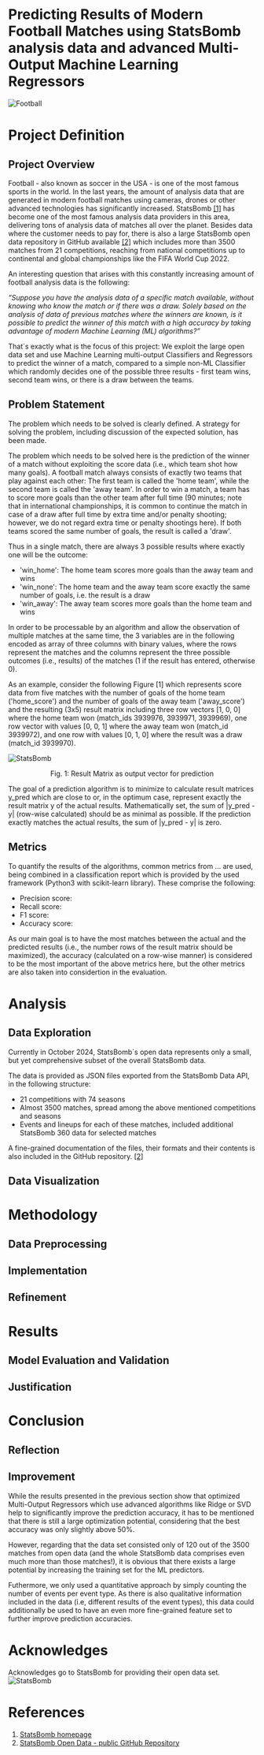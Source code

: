 # Predicting Results of Modern Football Matches using StatsBomb analysis data and advanced Multi-Output Machine Learning Regressors

![Football](https://github.com/sschuhmi/sschuhmi.github.io/blob/main/_posts/img/2014-10_Football/football.jpg?raw=true)

# Project Definition

## Project Overview

Football - also known as soccer in the USA - is one of the most famous sports in the world. In the last years, the amount of analysis data that are generated in modern football matches using cameras, drones or
other advanced technologies has significantly increased. StatsBomb [[1]](#ref1) has become one of the most famous analysis data providers in this area, delivering tons of analysis data of matches all over the planet. Besides data where the customer needs to pay for, there is also a large StatsBomb open data repository in GitHub available [[2]](#ref2) which includes more than 3500 matches from 21 competitions, reaching from national competitions up to continental and global championships like the FIFA World Cup 2022.

An interesting question that arises with this constantly increasing amount of football analysis data is the following:

*“Suppose you have the analysis data of a specific match available, without knowing who know the match or if there was a draw. Solely based on the analysis of data of previous matches where the winners are known, is it possible to predict the winner of this match with a high accuracy by taking advantage of modern Machine Learning (ML) algorithms?”*

That´s exactly what is the focus of this project: We exploit the large open data set and use Machine Learning multi-output Classifiers and Regressors to predict the winner of a match, compared to a simple non-ML Classifier which randomly decides one of the possible three results - first team wins, second team wins, or there is a draw between the teams.

## Problem Statement
The problem which needs to be solved is clearly defined. A strategy for solving the problem, including discussion of the expected solution, has been made.

The problem which needs to be solved here is the prediction of the winner of a match without exploiting the score data (i.e., which team shot how many goals).
A football match always consists of exactly two teams that play against each other: The first team is called the 'home team', while the second team is called the 'away team'. In order to win a match, a team has to score more goals than the other team after full time (90 minutes; note that in international championships, it is common to continue the match in case of a draw after full time by extra time and/or penalty shooting; however, we do not regard extra time or penalty shootings here). If both teams scored the same number of goals, the result is called a 'draw'.

Thus in a single match, there are always 3 possible results where exactly one will be the outcome:
- 'win_home': The home team scores more goals than the away team and wins
- 'win_none': The home team and the away team score exactly the same number of goals, i.e. the result is a draw
- 'win_away': The away team scores more goals than the home team and wins

In order to be processable by an algorithm and allow the observation of multiple matches at the same time, the 3 variables are in the following encoded as array of three columns with binary values, where the rows represent the matches and the columns represent the three possible outcomes (i.e., results) of the matches (1 if the result has entered, otherwise 0).

As an example, consider the following Figure [1] which represents score data from five matches with the number of goals of the home team ('home_score') and the number of goals of the away team ('away_score') and the resulting (3x5) result matrix including three row vectors [1, 0, 0] where the home team won (match_ids 3939976, 3939971, 3939969), one row vector with values [0, 0, 1] where the away team won (match_id 3939972), and one row with values [0, 1, 0] where the result was a draw (match_id 3939970).

![StatsBomb](https://github.com/sschuhmi/sschuhmi.github.io/blob/main/_posts/img/2014-10_Football/Result_Matrix.PNG?raw=true)
<p align="center" style="text-align:center">
Fig. 1: Result Matrix as output vector for prediction
</p>

The goal of a prediction algorithm is to minimize to calculate result matrices y_pred which are close to or, in the optimum case, represent exactly the result matrix y of the actual results.
Mathematically set, the sum of |y_pred - y| (row-wise calculated) should be as minimal as possible. If the prediction exactly matches the actual results, the sum of |y_pred - y| is zero.

## Metrics

To quantify the results of the algorithms, common metrics from ... are used, being combined in a classification report which is provided by the used framework (Python3 with scikit-learn library).
These comprise the following:
- Precision score:
- Recall score:
- F1 score:
- Accuracy score:


As our main goal is to have the most matches between the actual and the predicted results (i.e., the number rows of the result matrix should be maximized), the accuracy (calculated on a row-wise manner) is considered to
be the most important of the above metrics here, but the other metrics are also taken into considertion in the evaluation.

# Analysis

## Data Exploration

Currently in October 2024, StatsBomb´s open data represents only a small, but yet comprehensive subset of the overall StatsBomb data. 

The data is provided as JSON files exported from the StatsBomb Data API, in the following structure:
- 21 competitions with 74 seasons
- Almost 3500 matches, spread among the above mentioned competitions and seasons
- Events and lineups for each of these matches, included additional StatsBomb 360 data for selected matches

A fine-grained documentation of the files, their formats and their contents is also included in the GitHub repository. [[2]](#ref2)

## Data Visualization


# Methodology

## Data Preprocessing

## Implementation

## Refinement


# Results

## Model Evaluation and Validation

## Justification


# Conclusion

## Reflection

## Improvement

While the results presented in the previous section show that optimized Multi-Output Regressors which use advanced algorithms like Ridge or SVD help to significantly improve the prediction accuracy,
it has to be mentioned that there is still a large optimization potential, considering that the best accuracy was only slightly above 50%.

However, regarding that the data set consisted only of 120 out of the 3500 matches from open data (and the whole StatsBomb data comprises even much more than those matches!), it is obvious that there exists a large potential 
by increasing the training set for the ML predictors.

Futhermore, we only used a quantitative approach by simply counting the number of events per event type. As there is also qualitative information included in the data (i.e, different results of the event types), this data could additionally be used to have an even more fine-grained feature set to further improve prediction accuracies.

# Acknowledges

Acknowledges go to StatsBomb for providing their open data set.
![StatsBomb](https://github.com/sschuhmi/sschuhmi.github.io/blob/main/_posts/img/2014-10_Football/StatsBomb-logo_small.png?raw=true)

# References
1. <a name="ref1">[StatsBomb homepage](https://statsbomb.com/)</a>
2. <a name="ref2">[StatsBomb Open Data - public GitHub Repository](https://github.com/statsbomb/open-data)</a>
